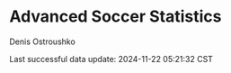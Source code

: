# Advanced Soccer Statistics
Denis Ostroushko

<!-- gfm -->

Last successful data update: 2024-11-22 05:21:32 CST
